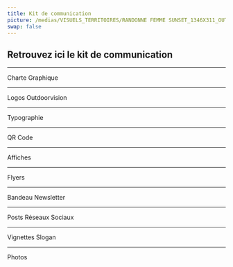 ```yaml
---
title: Kit de communication
picture: /medias/VISUELS_TERRITOIRES/RANDONNE FEMME SUNSET_1346X311_OUTDOORVISION_P-Jayet.jpg
swap: false
---
```


## Retrouvez ici le kit de communication

---

Charte Graphique

---

Logos Outdoorvision

---

Typographie

---

QR Code

---

Affiches

---

Flyers

---

Bandeau Newsletter

---

Posts Réseaux Sociaux

---

Vignettes Slogan

---

Photos


